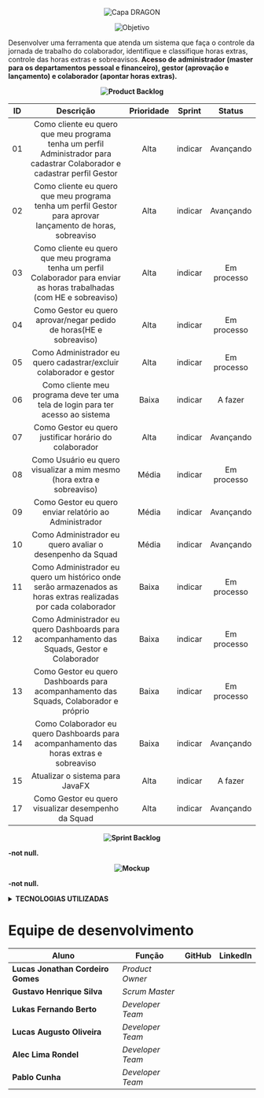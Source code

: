 <div align="center">
 
![Capa DRAGON](https://user-images.githubusercontent.com/111617449/226095576-86edb6ff-c411-401a-8347-f37f1b7fe10f.png)
 
</div>

<div align="center">
 
![Objetivo](https://user-images.githubusercontent.com/111617449/226420067-8dd376b4-c7f0-4073-9fa3-b89afe4d7f38.png)
 
</div>

Desenvolver uma ferramenta que atenda um sistema que faça o controle da jornada de trabalho do colaborador, identifique e classifique horas extras, controle das horas extras e sobreavisos.<b>
Acesso de administrador (master para os departamentos pessoal e financeiro), gestor (aprovação e lançamento) e colaborador (apontar horas extras).<b>

<div align="center">
 
![Product Backlog](https://user-images.githubusercontent.com/111617449/226420233-6615cd47-db32-437a-8c34-d13065f930fa.png)
 
 </div>

| ID | Descrição | Prioridade | Sprint | Status |
| :-: | :-----: | :----------: | :---: | :---: |
| 01 | Como cliente eu quero que meu programa tenha um perfil Administrador para cadastrar Colaborador e cadastrar perfil Gestor | Alta | indicar | Avançando |
| 02 | Como cliente eu quero que meu programa tenha um perfil Gestor para aprovar lançamento de horas, sobreaviso | Alta | indicar | Avançando |
| 03 | Como cliente eu quero que meu programa tenha um perfil Colaborador para enviar as horas trabalhadas (com HE e sobreaviso) | Alta | indicar | Em processo |
| 04 | Como Gestor eu quero aprovar/negar pedido de horas(HE e sobreaviso) | Alta | indicar | Em processo |
| 05 | Como Administrador eu quero cadastrar/excluir colaborador e gestor | Alta | indicar | Em processo |
| 06 | Como cliente meu programa deve ter uma tela de login para ter acesso ao sistema | Baixa | indicar | A fazer |
| 07 | Como Gestor eu quero justificar horário do colaborador | Alta | indicar | Avançando |
| 08 | Como Usuário eu quero visualizar a mim mesmo (hora extra e sobreaviso) | Média | indicar | Em processo |
| 09 | Como Gestor eu quero enviar relatório ao Administrador| Média | indicar | Avançando |
| 10 | Como Administrador eu quero avaliar o desenpenho da Squad | Média | indicar | Avançando |
| 11 | Como Administrador eu quero um histórico onde serão armazenados as horas extras realizadas por cada colaborador | Baixa | indicar | Em processo |
| 12 | Como Administrador eu quero Dashboards para acompanhamento das Squads, Gestor e Colaborador | Baixa | indicar | Em processo |
| 13 | Como Gestor eu quero Dashboards para acompanhamento das Squads, Colaborador e próprio | Baixa | indicar | Em processo |
| 14 | Como Colaborador eu quero Dashboards para acompanhamento das horas extras e sobreaviso | Baixa | indicar | Avançando |
| 15 | Atualizar o sistema para JavaFX | Alta | indicar | A fazer |
| 17 | Como Gestor eu quero visualizar desempenho da Squad | Alta | indicar | Avançando |

<div align="center">

![Sprint Backlog](https://user-images.githubusercontent.com/111617449/226683297-18907cc3-257f-451b-872c-a20534c8f223.png)

</div>

-not null.

<div align="center">

![Mockup](https://user-images.githubusercontent.com/111617449/226683334-0ddb2ed1-9d5b-4c67-a90f-6376e1ff1245.png)
 
 </div>
 
 -not null.
 
<details>
 
 <summary> TECNOLOGIAS UTILIZADAS </summary>
   <ul>
    <li><b>Contato com o cliente</b>
      <ul dir="auto">
      <a href="https://app.slack.com/"><li>Slack <img src="https://cdn-icons-png.flaticon.com/512/2111/2111615.png" height="20"></li></a>
      </ul>
    </li>

         <li><b>Desenvolvimento do projeto</b>
          <ul dir="auto">
           <li>Fluxograma e telas</li>
           <ul>
            <a href="https://www.figma.com/"><li>Figma <img src="https://cdn-icons-png.flaticon.com/512/5968/5968705.png" height="20"></li></a>
           </ul>

          <li>Hospedagem do código e controle de versão</li>
           <ul>
            <a href="https://github.com/"><li>GitHub <img src="https://cdn-icons-png.flaticon.com/512/25/25231.png" height="20"></li></a>
           </ul>

          <li>Desenvolvimento do código</li>
           <ul>
            <a href="https://code.visualstudio.com/"><li>Visual Studio Code <img src="https://cdn.icon-icons.com/icons2/2107/PNG/512/file_type_vscode_icon_130084.png"              height="20"></li></a>
           </ul>

          <li>Linguagens</li>
           <ul>
            <a href="https://www.java.com/pt-BR/"><li>Java <img src="https://cdn-icons-png.flaticon.com/512/226/226777.png" height="20"></li></a>
           </ul>

          <li>Ferramentas</li>
           <ul>
            <a href=""><li>A definir <img src="" height="20"></li></a>
           </ul>

         </ul>
        </li>
         <li><b>Comunicação interna da equipe</b>
          <ul dir="auto">
           <a href="https://discord.com/"><li>Discord <img src="https://logosmarcas.net/wp-content/uploads/2020/12/Discord-Logo.png" height="20"></li></a>
           <a href="https://www.whatsapp.com/?lang=pt_br"><li>Whatsapp <img src="https://imagepng.org/wp-content/uploads/2017/08/whatsapp-icone-1.png" height="20">                    </li></a>
          </ul>
         </ul>
 </summary>
</details>
 
 # Equipe de desenvolvimento

<table>
<thead>
<tr>
<th>Aluno</th>
<th>Função</th>
<th>GitHub</th>
<th>LinkedIn</th>
</tr>
</thead>
<tbody>

<tr>
<td><strong>Lucas Jonathan Cordeiro Gomes</strong></td>
<td><em>Product Owner</em></td>
<td><a href="https://github.com/lucasjonathangomes"><img src="https://camo.githubusercontent.com/34f11e6964319f34c6c7153d65d7e5a9df4ba3ab0f7ea9a97a1db25c885f1c47/68747470733a2f2f6269742e6c792f336639586f3050" alt="" data-canonical-src="https://bit.ly/3f9Xo0P" style="max-width: 100%;"></a></td>
<td><a href="https://www.linkedin.com/in/lucasjonathancordeirogomes/" rel="nofollow"><img src="https://camo.githubusercontent.com/e804cb8a525c57bff5e5d5d978558cd7497b03c08c7734a1bf6eb9ac7e6b6909/68747470733a2f2f6269742e6c792f3250315a6f674d" alt="" data-canonical-src="https://bit.ly/2P1ZogM" style="max-width: 100%;"></a></td>
</tr>

<tr>
<td><strong>Gustavo Henrique Silva</strong></td>
<td><em>Scrum Master</em></td>
<td><a href="https://github.com/Gustavo394"><img src="https://camo.githubusercontent.com/34f11e6964319f34c6c7153d65d7e5a9df4ba3ab0f7ea9a97a1db25c885f1c47/68747470733a2f2f6269742e6c792f336639586f3050" alt="" data-canonical-src="https://bit.ly/3f9Xo0P" style="max-width: 100%;"></a></td>
<td><a href="https://www.linkedin.com/in/gustavo-h8-silva" rel="nofollow"><img src="https://camo.githubusercontent.com/e804cb8a525c57bff5e5d5d978558cd7497b03c08c7734a1bf6eb9ac7e6b6909/68747470733a2f2f6269742e6c792f3250315a6f674d" alt="" data-canonical-src="https://bit.ly/2P1ZogM" style="max-width: 100%;"></a></td>
</tr>
 
<tr>
<td><strong>Lukas Fernando Berto</strong></td>
<td><em>Developer Team</em></td>
<td><a href="https://github.com/LukasFernando"><img src="https://camo.githubusercontent.com/34f11e6964319f34c6c7153d65d7e5a9df4ba3ab0f7ea9a97a1db25c885f1c47/68747470733a2f2f6269742e6c792f336639586f3050" alt="" data-canonical-src="https://bit.ly/3f9Xo0P" style="max-width: 100%;"></a></td>
<td><a href="https://www.linkedin.com/in/lukas-fernando/" rel="nofollow"><img src="https://camo.githubusercontent.com/e804cb8a525c57bff5e5d5d978558cd7497b03c08c7734a1bf6eb9ac7e6b6909/68747470733a2f2f6269742e6c792f3250315a6f674d" alt="" data-canonical-src="https://bit.ly/2P1ZogM" style="max-width: 100%;"></a></td>
</tr>

<tr>
<td><strong>Lucas Augusto Oliveira</strong></td>
<td><em>Developer Team</em></td>
<td><a href="https://github.com/LucasOliveira321"><img src="https://camo.githubusercontent.com/34f11e6964319f34c6c7153d65d7e5a9df4ba3ab0f7ea9a97a1db25c885f1c47/68747470733a2f2f6269742e6c792f336639586f3050" alt="" data-canonical-src="https://bit.ly/3f9Xo0P" style="max-width: 100%;"></a></td>
<td><a href="https://www.linkedin.com/in/lucas-oliveira-1a1275108/" rel="nofollow"><img src="https://camo.githubusercontent.com/e804cb8a525c57bff5e5d5d978558cd7497b03c08c7734a1bf6eb9ac7e6b6909/68747470733a2f2f6269742e6c792f3250315a6f674d" alt="" data-canonical-src="https://bit.ly/2P1ZogM" style="max-width: 100%;"></a></td>
</tr>

<tr>
<td><strong>Alec Lima Rondel</strong></td>
<td><em>Developer Team</em></td>
<td><a href="https://github.com/aleclr"><img src="https://camo.githubusercontent.com/34f11e6964319f34c6c7153d65d7e5a9df4ba3ab0f7ea9a97a1db25c885f1c47/68747470733a2f2f6269742e6c792f336639586f3050" alt="" data-canonical-src="https://bit.ly/3f9Xo0P" style="max-width: 100%;"></a></td>
<td><a href="https://www.linkedin.com/in/alecrondel/" rel="nofollow"><img src="https://camo.githubusercontent.com/e804cb8a525c57bff5e5d5d978558cd7497b03c08c7734a1bf6eb9ac7e6b6909/68747470733a2f2f6269742e6c792f3250315a6f674d" alt="" data-canonical-src="https://bit.ly/2P1ZogM" style="max-width: 100%;"></a></td>
</tr>

<tr>
<td><strong>Pablo Cunha</strong></td>
<td><em>Developer Team</em></td>
<td><a href="https://github.com/pabloo-cunha"><img src="https://camo.githubusercontent.com/34f11e6964319f34c6c7153d65d7e5a9df4ba3ab0f7ea9a97a1db25c885f1c47/68747470733a2f2f6269742e6c792f336639586f3050" alt="" data-canonical-src="https://bit.ly/3f9Xo0P" style="max-width: 100%;"></a></td>
<td><a href="https://www.linkedin.com/in/pabloo-cunha/" rel="nofollow"><img src="https://camo.githubusercontent.com/e804cb8a525c57bff5e5d5d978558cd7497b03c08c7734a1bf6eb9ac7e6b6909/68747470733a2f2f6269742e6c792f3250315a6f674d" alt="" data-canonical-src="https://bit.ly/2P1ZogM" style="max-width: 100%;"></a></td>
</tr>

</tbody>
</table>
